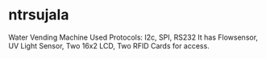 # ntrsujala
Water Vending Machine 
Used Protocols: I2c, SPI, RS232
It has Flowsensor, UV Light Sensor, Two 16x2 LCD, Two RFID Cards for access.

